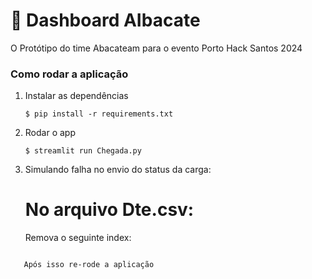 # 🎈 Dashboard AIbacate

O Protótipo do time Abacateam para o evento Porto Hack Santos 2024

### Como rodar a aplicação

1. Instalar as dependências

   ```
   $ pip install -r requirements.txt
   ```

2. Rodar o app

   ```
   $ streamlit run Chegada.py
   ```

3. Simulando falha no envio do status da carga:

   # No arquivo Dte.csv:
   Remova o seguinte index:
   ```9706190;;CAPE AKRITAS;3919 2024;;BRASIL TERM. PORTUARIO - OPERADOR PORTUA;08/09/2024 00:00;;13/09/2024 19:00;;;Nao
```
   Após isso re-rode a aplicação
